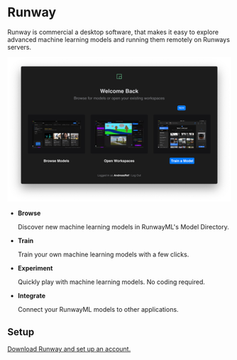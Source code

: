 # Runway

Runway is commercial a desktop software, that makes it easy to explore advanced machine learning models and running them remotely on Runways servers.

![](.gitbook/assets/runway.png) 

* **Browse**

  Discover new machine learning models in RunwayML's Model Directory.

* **Train**

  Train your own machine learning models with a few clicks.

* **Experiment**

  Quickly play with machine learning models. No coding required.

* **Integrate**

  Connect your RunwayML models to other applications.   

## Setup

[Download Runway and set up an account.](https://runwayml.com/)





